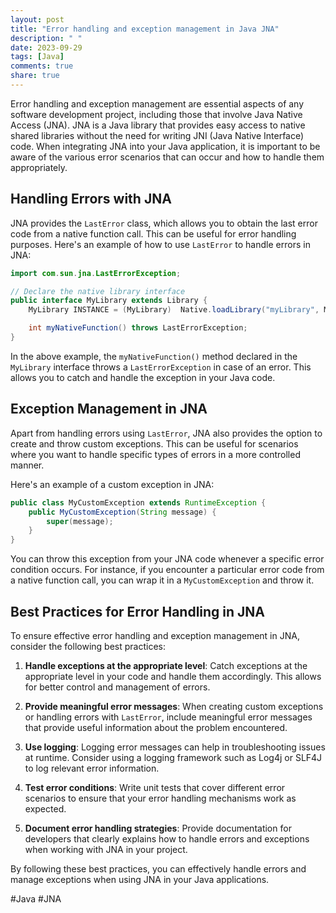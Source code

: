 ```yaml
---
layout: post
title: "Error handling and exception management in Java JNA"
description: " "
date: 2023-09-29
tags: [Java]
comments: true
share: true
---
```


Error handling and exception management are essential aspects of any software development project, including those that involve Java Native Access (JNA). JNA is a Java library that provides easy access to native shared libraries without the need for writing JNI (Java Native Interface) code. When integrating JNA into your Java application, it is important to be aware of the various error scenarios that can occur and how to handle them appropriately.

## Handling Errors with JNA

JNA provides the `LastError` class, which allows you to obtain the last error code from a native function call. This can be useful for error handling purposes. Here's an example of how to use `LastError` to handle errors in JNA:

```java
import com.sun.jna.LastErrorException;

// Declare the native library interface
public interface MyLibrary extends Library {
    MyLibrary INSTANCE = (MyLibrary)  Native.loadLibrary("myLibrary", MyLibrary.class);

    int myNativeFunction() throws LastErrorException;
}
```

In the above example, the `myNativeFunction()` method declared in the `MyLibrary` interface throws a `LastErrorException` in case of an error. This allows you to catch and handle the exception in your Java code.

## Exception Management in JNA

Apart from handling errors using `LastError`, JNA also provides the option to create and throw custom exceptions. This can be useful for scenarios where you want to handle specific types of errors in a more controlled manner.

Here's an example of a custom exception in JNA:

```java
public class MyCustomException extends RuntimeException {
    public MyCustomException(String message) {
        super(message);
    }
}
```

You can throw this exception from your JNA code whenever a specific error condition occurs. For instance, if you encounter a particular error code from a native function call, you can wrap it in a `MyCustomException` and throw it.

## Best Practices for Error Handling in JNA

To ensure effective error handling and exception management in JNA, consider the following best practices:

1. **Handle exceptions at the appropriate level**: Catch exceptions at the appropriate level in your code and handle them accordingly. This allows for better control and management of errors.

2. **Provide meaningful error messages**: When creating custom exceptions or handling errors with `LastError`, include meaningful error messages that provide useful information about the problem encountered.

3. **Use logging**: Logging error messages can help in troubleshooting issues at runtime. Consider using a logging framework such as Log4j or SLF4J to log relevant error information.

4. **Test error conditions**: Write unit tests that cover different error scenarios to ensure that your error handling mechanisms work as expected.

5. **Document error handling strategies**: Provide documentation for developers that clearly explains how to handle errors and exceptions when working with JNA in your project.

By following these best practices, you can effectively handle errors and manage exceptions when using JNA in your Java applications.

\#Java #JNA